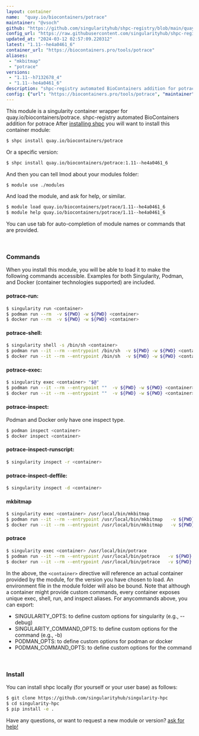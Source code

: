 ```yaml
---
layout: container
name:  "quay.io/biocontainers/potrace"
maintainer: "@vsoch"
github: "https://github.com/singularityhub/shpc-registry/blob/main/quay.io/biocontainers/potrace/container.yaml"
config_url: "https://raw.githubusercontent.com/singularityhub/shpc-registry/main/quay.io/biocontainers/potrace/container.yaml"
updated_at: "2024-03-12 02:57:09.220312"
latest: "1.11--he4a0461_6"
container_url: "https://biocontainers.pro/tools/potrace"
aliases:
 - "mkbitmap"
 - "potrace"
versions:
 - "1.11--h7132678_4"
 - "1.11--he4a0461_6"
description: "shpc-registry automated BioContainers addition for potrace"
config: {"url": "https://biocontainers.pro/tools/potrace", "maintainer": "@vsoch", "description": "shpc-registry automated BioContainers addition for potrace", "latest": {"1.11--he4a0461_6": "sha256:49dac6feebafdde82f88a845db0d5c7f95854d033a0b4b1bb0bbb23f80f69b97"}, "tags": {"1.11--h7132678_4": "sha256:de45921cc951741c62b1a39ec9f605b44aac3431aa84636fcbdbe6362d2a4b46", "1.11--he4a0461_6": "sha256:49dac6feebafdde82f88a845db0d5c7f95854d033a0b4b1bb0bbb23f80f69b97"}, "docker": "quay.io/biocontainers/potrace", "aliases": {"mkbitmap": "/usr/local/bin/mkbitmap", "potrace": "/usr/local/bin/potrace"}}
---
```


This module is a singularity container wrapper for quay.io/biocontainers/potrace.
shpc-registry automated BioContainers addition for potrace
After [installing shpc](#install) you will want to install this container module:


```bash
$ shpc install quay.io/biocontainers/potrace
```

Or a specific version:

```bash
$ shpc install quay.io/biocontainers/potrace:1.11--he4a0461_6
```

And then you can tell lmod about your modules folder:

```bash
$ module use ./modules
```

And load the module, and ask for help, or similar.

```bash
$ module load quay.io/biocontainers/potrace/1.11--he4a0461_6
$ module help quay.io/biocontainers/potrace/1.11--he4a0461_6
```

You can use tab for auto-completion of module names or commands that are provided.

<br>

### Commands

When you install this module, you will be able to load it to make the following commands accessible.
Examples for both Singularity, Podman, and Docker (container technologies supported) are included.

#### potrace-run:

```bash
$ singularity run <container>
$ podman run --rm  -v ${PWD} -w ${PWD} <container>
$ docker run --rm  -v ${PWD} -w ${PWD} <container>
```

#### potrace-shell:

```bash
$ singularity shell -s /bin/sh <container>
$ podman run --it --rm --entrypoint /bin/sh  -v ${PWD} -w ${PWD} <container>
$ docker run --it --rm --entrypoint /bin/sh  -v ${PWD} -w ${PWD} <container>
```

#### potrace-exec:

```bash
$ singularity exec <container> "$@"
$ podman run --it --rm --entrypoint ""  -v ${PWD} -w ${PWD} <container> "$@"
$ docker run --it --rm --entrypoint ""  -v ${PWD} -w ${PWD} <container> "$@"
```

#### potrace-inspect:

Podman and Docker only have one inspect type.

```bash
$ podman inspect <container>
$ docker inspect <container>
```

#### potrace-inspect-runscript:

```bash
$ singularity inspect -r <container>
```

#### potrace-inspect-deffile:

```bash
$ singularity inspect -d <container>
```


#### mkbitmap

```bash
$ singularity exec <container> /usr/local/bin/mkbitmap
$ podman run --it --rm --entrypoint /usr/local/bin/mkbitmap   -v ${PWD} -w ${PWD} <container> -c " $@"
$ docker run --it --rm --entrypoint /usr/local/bin/mkbitmap   -v ${PWD} -w ${PWD} <container> -c " $@"
```


#### potrace

```bash
$ singularity exec <container> /usr/local/bin/potrace
$ podman run --it --rm --entrypoint /usr/local/bin/potrace   -v ${PWD} -w ${PWD} <container> -c " $@"
$ docker run --it --rm --entrypoint /usr/local/bin/potrace   -v ${PWD} -w ${PWD} <container> -c " $@"
```



In the above, the `<container>` directive will reference an actual container provided
by the module, for the version you have chosen to load. An environment file in the
module folder will also be bound. Note that although a container
might provide custom commands, every container exposes unique exec, shell, run, and
inspect aliases. For anycommands above, you can export:

 - SINGULARITY_OPTS: to define custom options for singularity (e.g., --debug)
 - SINGULARITY_COMMAND_OPTS: to define custom options for the command (e.g., -b)
 - PODMAN_OPTS: to define custom options for podman or docker
 - PODMAN_COMMAND_OPTS: to define custom options for the command

<br>

### Install

You can install shpc locally (for yourself or your user base) as follows:

```bash
$ git clone https://github.com/singularityhub/singularity-hpc
$ cd singularity-hpc
$ pip install -e .
```

Have any questions, or want to request a new module or version? [ask for help!](https://github.com/singularityhub/singularity-hpc/issues)